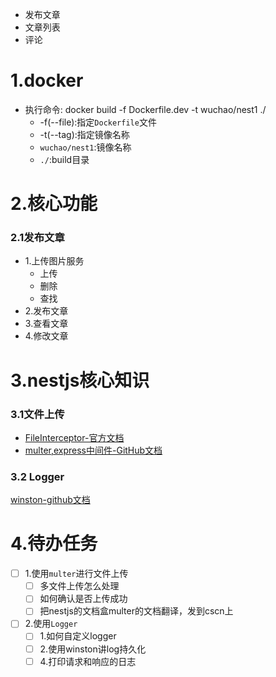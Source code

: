 - 发布文章
- 文章列表
- 评论

# 1.docker
- 执行命令: docker build -f Dockerfile.dev -t  wuchao/nest1 ./
    - -f(--file):指定`Dockerfile`文件
    - -t(--tag):指定镜像名称
    - `wuchao/nest1`:镜像名称
    - `./`:build目录

# 2.核心功能
### 2.1发布文章
- 1.上传图片服务
    - 上传
    - 删除
    - 查找
- 2.发布文章
- 3.查看文章
- 4.修改文章


# 3.nestjs核心知识
### 3.1文件上传
- [FileInterceptor-官方文档](https://docs.nestjs.com/techniques/file-upload#file-upload)
- [multer,express中间件-GitHub文档](https://github.com/expressjs/multer#multeropts)

### 3.2 Logger
[winston-github文档](https://github.com/winstonjs/winston)



# 4.待办任务
- [ ] 1.使用`multer`进行文件上传
  - [ ] 多文件上传怎么处理
  - [ ] 如何确认是否上传成功
  - [ ] 把nestjs的文档盒multer的文档翻译，发到cscn上
- [ ] 2.使用`Logger`
  - [ ] 1.如何自定义logger
  - [ ] 2.使用winston讲log持久化
  - [ ] 4.打印请求和响应的日志